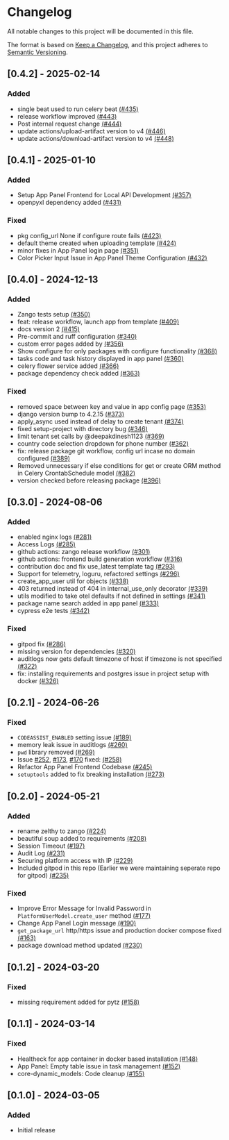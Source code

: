 # Changelog

All notable changes to this project will be documented in this file.

The format is based on [Keep a Changelog](https://keepachangelog.com/en/1.0.0/),
and this project adheres to [Semantic Versioning](https://semver.org/spec/v2.0.0.html).

## [0.4.2] - 2025-02-14

### Added
* single beat used to run celery beat [(#435)](https://github.com/Healthlane-Technologies/Zango/pull/435)
* release workflow improved [(#443)](https://github.com/Healthlane-Technologies/Zango/pull/443)
* Post internal request change [(#444)](https://github.com/Healthlane-Technologies/Zango/pull/444)
* update actions/upload-artifact version to v4 [(#446)](https://github.com/Healthlane-Technologies/Zango/pull/446)
* update actions/download-artifact version to v4 [(#448)](https://github.com/Healthlane-Technologies/Zango/pull/448)

## [0.4.1] - 2025-01-10

### Added
* Setup App Panel Frontend for Local API Development [(#357)](https://github.com/Healthlane-Technologies/Zango/pull/357)
* openpyxl dependency added [(#431)](https://github.com/Healthlane-Technologies/Zango/pull/431)

### Fixed
* pkg config_url None if configure route fails [(#423)](https://github.com/Healthlane-Technologies/Zango/pull/423)
* default theme created when uploading template [(#424)](https://github.com/Healthlane-Technologies/Zango/pull/424)
* minor fixes in App Panel login page [(#351)](https://github.com/Healthlane-Technologies/Zango/pull/351)
* Color Picker Input Issue in App Panel Theme Configuration [(#432)](https://github.com/Healthlane-Technologies/Zango/pull/432)

## [0.4.0] - 2024-12-13

### Added
* Zango tests setup [(#350)](https://github.com/Healthlane-Technologies/Zango/pull/350)
* feat: release workflow, launch app from template [(#409)](https://github.com/Healthlane-Technologies/Zango/pull/409)
* docs version 2 [(#415)](https://github.com/Healthlane-Technologies/Zango/pull/415)
* Pre-commit and ruff configuration [(#340)](https://github.com/Healthlane-Technologies/Zango/pull/340)
* custom error pages added by [(#356)](https://github.com/Healthlane-Technologies/Zango/pull/356)
* Show configure for only packages with configure functionality [(#368)](https://github.com/Healthlane-Technologies/Zango/pull/368)
* tasks code and task history displayed in app panel [(#360)](https://github.com/Healthlane-Technologies/Zango/pull/360)
* celery flower service added [(#366)](https://github.com/Healthlane-Technologies/Zango/pull/366)
* package dependency check added [(#363)](https://github.com/Healthlane-Technologies/Zango/pull/363)

### Fixed
* removed space between key and value in app config page [(#353)](https://github.com/Healthlane-Technologies/Zango/pull/353)
* django version bump to 4.2.15 [(#373)](https://github.com/Healthlane-Technologies/Zango/pull/373)
* apply_async used instead of delay to create tenant [(#374)](https://github.com/Healthlane-Technologies/Zango/pull/374)
* fixed setup-project with directory bug  [(#346)](https://github.com/Healthlane-Technologies/Zango/pull/346)
* limit tenant set calls by @deepakdinesh1123 [(#369)](Healthlane-Technologies/Zango/pull/369)
* country code selection dropdown for phone number [(#362)](https://github.com/Healthlane-Technologies/Zango/pull/362)
* fix: release package git workflow, config url incase no domain configured [(#389)](https://github.com/Healthlane-Technologies/Zango/pull/389)
* Removed unnecessary if else conditions for get or create ORM method in Celery CrontabSchedule model [(#382)](https://github.com/Healthlane-Technologies/Zango/pull/382)
* version checked before releasing package [(#396)](https://github.com/Healthlane-Technologies/Zango/pull/396)

## [0.3.0] - 2024-08-06

### Added

- enabled nginx logs [(#281)](https://github.com/Healthlane-Technologies/Zango/pull/281)
- Access Logs [(#285)](https://github.com/Healthlane-Technologies/Zango/pull/285)
- github actions: zango release workflow [(#301)](https://github.com/Healthlane-Technologies/Zango/pull/301)
- github actions: frontend build generation workflow [(#316)](https://github.com/Healthlane-Technologies/Zango/pull/316)
- contribution doc and fix use_latest template tag [(#293)](https://github.com/Healthlane-Technologies/Zango/pull/293)
- Support for telemetry, loguru, refactored settings [(#296)](https://github.com/Healthlane-Technologies/Zango/pull/296)
- create_app_user util for objects [(#338)](https://github.com/Healthlane-Technologies/Zango/pull/338)
- 403 returned instead of 404 in internal_use_only decorator [(#339)](https://github.com/Healthlane-Technologies/Zango/pull/339)
- utils modified to take otel defaults if not defined in settings [(#341)](https://github.com/Healthlane-Technologies/Zango/pull/341)
- package name search added in app panel [(#333)](https://github.com/Healthlane-Technologies/Zango/pull/333)
- cypress e2e tests [(#342)](https://github.com/Healthlane-Technologies/Zango/pull/342)

### Fixed
- gitpod fix [(#286)](https://github.com/Healthlane-Technologies/Zango/pull/286)
- missing version for dependencies [(#320)](https://github.com/Healthlane-Technologies/Zango/pull/320)
- auditlogs now gets default timezone of host if timezone is not specified [(#322)](https://github.com/Healthlane-Technologies/Zango/pull/322)
- fix: installing requirements and postgres issue in project setup with docker [(#326)](https://github.com/Healthlane-Technologies/Zango/pull/326)

## [0.2.1] - 2024-06-26

### Fixed

- ``CODEASSIST_ENABLED`` setting issue [(#189)](https://github.com/Healthlane-Technologies/Zango/pull/189)
- memory leak issue in auditlogs [(#260)](https://github.com/Healthlane-Technologies/Zango/pull/260)
- ``pwd`` library removed [(#269)](https://github.com/Healthlane-Technologies/Zango/pull/269)
- Issue  [#252](https://github.com/Healthlane-Technologies/Zango/issues/252), [#173](https://github.com/Healthlane-Technologies/Zango/issues/173), [#170](https://github.com/Healthlane-Technologies/Zango/issues/170) fixed: [(#258)](https://github.com/Healthlane-Technologies/Zango/pull/258)
- Refactor App Panel Frontend Codebase [(#245)](https://github.com/Healthlane-Technologies/Zango/pull/245)
- ``setuptools`` added to fix breaking installation [(#273)](https://github.com/Healthlane-Technologies/Zango/pull/273)

## [0.2.0] - 2024-05-21

### Added

- rename zelthy to zango [(#224)](https://github.com/Healthlane-Technologies/Zango/pull/224)
- beautiful soup added to requirements [(#208)](https://github.com/Healthlane-Technologies/Zango/pull/208)
- Session Timeout [(#197)](https://github.com/Healthlane-Technologies/Zango/pull/197)
- Audit Log [(#231)](https://github.com/Healthlane-Technologies/Zango/pull/231)
- Securing platform access with IP [(#229)](https://github.com/Healthlane-Technologies/Zango/pull/229)
- Included gitpod in this repo (Earlier we were maintaining seperate repo for gitpod) [(#235)](https://github.com/Healthlane-Technologies/Zango/pull/235)

### Fixed

- Improve Error Message for Invalid Password in ``PlatformUserModel.create_user`` method [(#177)](https://github.com/Healthlane-Technologies/Zango/pull/177)
- Change App Panel Login message [(#190)](https://github.com/Healthlane-Technologies/Zango/pull/190)
- ``get_package_url`` http/https issue and production docker compose fixed [(#163)](https://github.com/Healthlane-Technologies/Zango/pull/163)
- package download method updated [(#230)](https://github.com/Healthlane-Technologies/Zango/pull/230)

## [0.1.2] - 2024-03-20

### Fixed

- missing requirement added for pytz [(#158)](https://github.com/Healthlane-Technologies/zelthy3/pull/158)

## [0.1.1] - 2024-03-14

### Fixed

- Healtheck for app container in docker based installation [(#148)](https://github.com/Healthlane-Technologies/zelthy3/pull/148)
- App Panel: Empty table issue in task management [(#152)](https://github.com/Healthlane-Technologies/zelthy3/pull/152)
- core-dynamic_models: Code cleanup [(#155)](https://github.com/Healthlane-Technologies/zelthy3/pull/155)

## [0.1.0] - 2024-03-05

### Added

- Initial release
